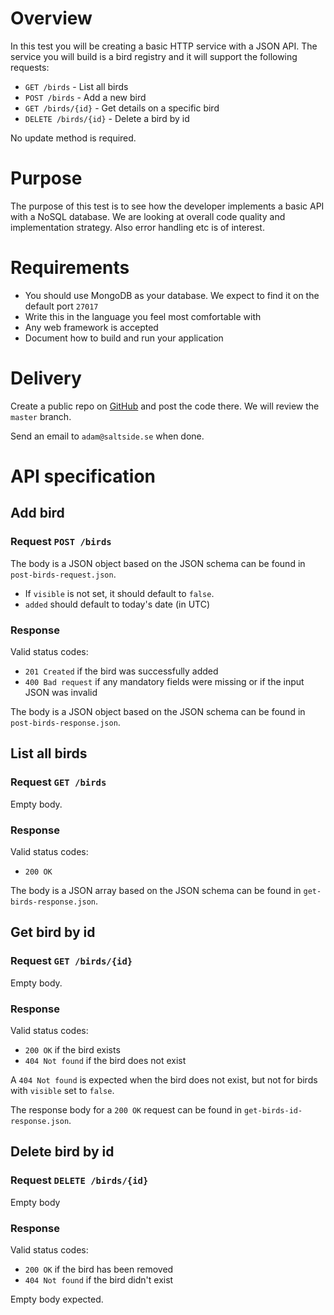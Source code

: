 Overview
========
In this test you will be creating a basic HTTP service with a JSON API. The service you will build is a bird registry and it will support the following requests:

 - `GET /birds` - List all birds
 - `POST /birds` - Add a new bird
 - `GET /birds/{id}` - Get details on a specific bird
 - `DELETE /birds/{id}` - Delete a bird by id

No update method is required.

Purpose
=======

The purpose of this test is to see how the developer implements a basic API with a NoSQL database. We are looking at overall code quality and implementation strategy. Also error handling etc is of interest.

Requirements
============

 - You should use MongoDB as your database. We expect to find it on the
 default port `27017`
 - Write this in the language you feel most comfortable with
 - Any web framework is accepted
 - Document how to build and run your application

Delivery
========

Create a public repo on [GitHub](http://github.com) and post the code there. We will review the `master` branch.

Send an email to `adam@saltside.se` when done.

API specification
=================

Add bird
--------

### Request `POST /birds`

The body is a JSON object based on the JSON schema can be found in `post-birds-request.json`.

 - If `visible` is not set, it should default to `false`.
 - `added` should default to today's date (in UTC)

### Response

Valid status codes:

 - `201 Created` if the bird was successfully added
 - `400 Bad request` if any mandatory fields were missing or if the input JSON was invalid

 The body is a JSON object based on the JSON schema can be found in `post-birds-response.json`.

List all birds
--------------

### Request `GET /birds`

Empty body.

### Response

Valid status codes:

 - `200 OK`

 The body is a JSON array based on the JSON schema can be found in `get-birds-response.json`.

Get bird by id
--------------

### Request `GET /birds/{id}`

Empty body.

### Response

Valid status codes:

 - `200 OK` if the bird exists
 - `404 Not found` if the bird does not exist

A `404 Not found` is expected when the bird does not exist, but not for birds with `visible` set to `false`.

The response body for a `200 OK` request can be found in `get-birds-id-response.json`.

Delete bird by id
-----------------

### Request `DELETE /birds/{id}`

Empty body

### Response

Valid status codes:

 - `200 OK` if the bird has been removed
 - `404 Not found` if the bird didn't exist

Empty body expected.
